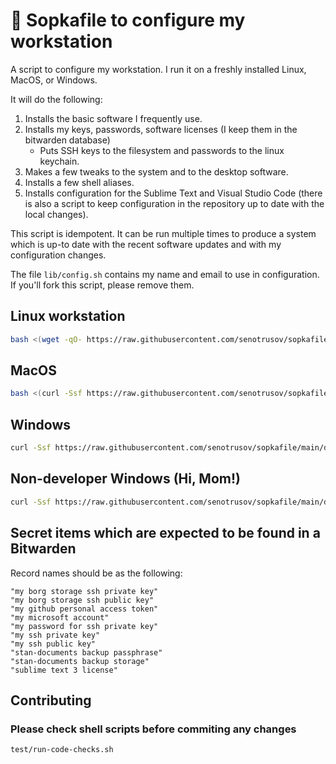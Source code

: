 # 🚞 Sopkafile to configure my workstation

A script to configure my workstation. I run it on a freshly installed Linux, MacOS, or Windows.

It will do the following:

1. Installs the basic software I frequently use.
2. Installs my keys, passwords, software licenses (I keep them in the bitwarden database)
	* Puts SSH keys to the filesystem and passwords to the linux keychain.
3. Makes a few tweaks to the system and to the desktop software.
4. Installs a few shell aliases.
5. Installs configuration for the Sublime Text and Visual Studio Code (there is also a script to keep configuration in the repository up to date with the local changes).

This script is idempotent. It can be run multiple times to produce a system which is up-to date with the recent software updates and with my configuration changes.

The file ``lib/config.sh`` contains my name and email to use in configuration. If you'll fork this script, please remove them.

## Linux workstation

```sh
bash <(wget -qO- https://raw.githubusercontent.com/senotrusov/sopkafile/main/deploy.sh)
```

## MacOS

```sh
bash <(curl -Ssf https://raw.githubusercontent.com/senotrusov/sopkafile/main/deploy.sh)
```

## Windows

```sh
curl -Ssf https://raw.githubusercontent.com/senotrusov/sopkafile/main/deploy.bat -o .deploy.bat && .deploy.bat
```

## Non-developer Windows (Hi, Mom!)

```sh
curl -Ssf https://raw.githubusercontent.com/senotrusov/sopkafile/main/deploy-non-developer.bat -o .deploy.bat && .deploy.bat
```

<!--
## my-storage-vm

```sh
sopka my-storage-vm::deploy
# reboot
# copy key to a home directory
sopka backup::stan-documents borg::import-key
sopka backup::stan-documents borg::systemd::enable-timer
```
-->

## Secret items which are expected to be found in a Bitwarden

Record names should be as the following:

<!-- # bitwarden-object: see list below -->

```
"my borg storage ssh private key"
"my borg storage ssh public key"
"my github personal access token"
"my microsoft account"
"my password for ssh private key"
"my ssh private key"
"my ssh public key"
"stan-documents backup passphrase"
"stan-documents backup storage"
"sublime text 3 license"
```

## Contributing

### Please check shell scripts before commiting any changes
```sh
test/run-code-checks.sh
```
